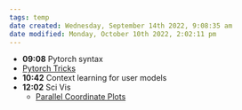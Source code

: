 ```yaml
---
tags: temp
date created: Wednesday, September 14th 2022, 9:08:35 am
date modified: Monday, October 10th 2022, 2:02:11 pm
---
```

- **09:08** Pytorch syntax
- [Pytorch Tricks](Pytorch%20Tricks.md)
- **10:42** Context learning for user models
- **12:02** Sci Vis
	- [Parallel Coordinate Plots](Parallel%20Coordinate%20Plots.md)

